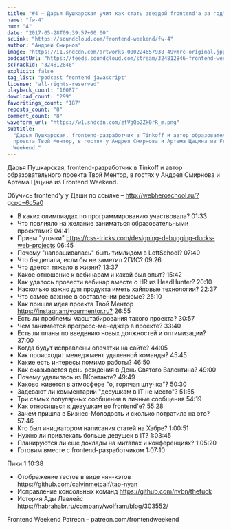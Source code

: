 ```yaml
---
title: "#4 – Дарья Пушкарская учит как стать звездой frontend'а за год"
name: "fw-4"
num: "4"
date: "2017-05-28T09:39:57+00:00"
scLink: "https://soundcloud.com/frontend-weekend/fw-4"
author: "Андрей Смирнов"
image: "https://i1.sndcdn.com/artworks-000224657938-49vmrc-original.jpg"
podcastUrl: "https://feeds.soundcloud.com/stream/324812846-frontend-weekend-fw-4.m4a"
scTrackId: "324812846"
explicit: false
tag_list: "podcast frontend javascript"
license: "all-rights-reserved"
playback_count: "16087"
download_count: "299"
favoritings_count: "187"
reposts_count: "8"
comment_count: "8"
waveform_url: "https://w1.sndcdn.com/zfVgQp2Zk0rR_m.png"
subtitle:
  "Дарья Пушкарская, frontend-разработчик в Tinkoff и автор образовательного
  проекта Твой Ментор, в гостях у Андрея Смирнова и Артема Цацина из Frontend
  Weekend."
---
```


Дарья Пушкарская, frontend-разработчик в Tinkoff и автор образовательного
проекта Твой Ментор, в гостях у Андрея Смирнова и Артема Цацина из Frontend
Weekend.

Обучись frontend'у у Даши по ссылке – <http://webheroschool.ru/?gcpc=6c5a0>

- В каких олимпиадах по программированию участвовала?
  <timecode sec="93">01:33</timecode>
- Что повлияло на желание заниматься образовательными проектами?
  <timecode sec="281">04:41</timecode>
- Прием "уточки" <https://css-tricks.com/designing-debugging-ducks-web-projects>
  <timecode sec="405">06:45</timecode>
- Почему "напрашивалась" быть тимлидом в LoftSchool?
  <timecode sec="460">07:40</timecode>
- Что бы делала, если бы не заметил 2ГИС? <timecode sec="566">09:26</timecode>
- Что дается тяжело в жизни? <timecode sec="817">13:37</timecode>
- Какое отношение к вебинарам и какой был опыт?
  <timecode sec="942">15:42</timecode>
- Как удалось провести вебинар вместе с HR из HeadHunter?
  <timecode sec="1210">20:10</timecode>
- Насколько важно для продукта иметь хайповые технологии?
  <timecode sec="1357">22:37</timecode>
- Что самое важное в составлении резюме? <timecode sec="1510">25:10</timecode>
- Как пришла идея проекта Твой Ментор <https://instagr.am/yourmentor.ru?>
  <timecode sec="1615">26:55</timecode>
- Есть ли проблемы масштабирования такого проекта?
  <timecode sec="1857">30:57</timecode>
- Чем занимается прогресс-менеджер в проекте?
  <timecode sec="2020">33:40</timecode>
- Есть ли планы по введению новых должностей и оптимизации?
  <timecode sec="2220">37:00</timecode>
- Когда будут исправлены опечатки на сайте?
  <timecode sec="2645">44:05</timecode>
- Как происходит менеджмент удаленной команды?
  <timecode sec="2745">45:45</timecode>
- Какие есть интересы помимо работы? <timecode sec="2810">46:50</timecode>
- Как сказывается день рождения в День Святого Валентина?
  <timecode sec="2940">49:00</timecode>
- Почему удалилась из ВКонтакте? <timecode sec="2989">49:49</timecode>
- Каково живется в атмосфере "о, горячая штучка"?
  <timecode sec="3030">50:30</timecode>
- Задевают ли комментарии "девушкам в IT не место"?
  <timecode sec="3115">51:55</timecode>
- Три самых популярных сообщения в личные сообщения
  <timecode sec="3259">54:19</timecode>
- Как относишься к девушкам во frontend'е? <timecode sec="3328">55:28</timecode>
- Зачем пришла в Бизнес-Молодость и сколько потратила на это?
  <timecode sec="3466">57:46</timecode>
- Кто был инициатором написания статей на Хабре?
  <timecode sec="3651">1:00:51</timecode>
- Нужно ли привлекать больше девушек в IT?
  <timecode sec="3825">1:03:45</timecode>
- Планируются ли еще доклады на митапах и конференциях?
  <timecode sec="3920">1:05:20</timecode>
- Готовим вместе с frontend-разработчиком
  <timecode sec="4030">1:07:10</timecode>

Пики <timecode sec="4238">1:10:38</timecode>

- Отображение тестов в виде нян-кэтов
  <https://github.com/calvinmetcalf/tap-nyan>
- Исправление консольных команд <https://github.com/nvbn/thefuck>
- История Ады Лавлейс <https://habrahabr.ru/company/wolfram/blog/303552/>

Frontend Weekend Patreon – patreon.com/frontendweekend
